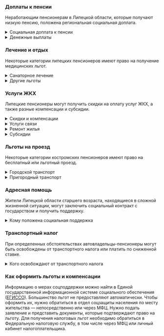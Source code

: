### Доплаты к пенсии
Неработающим пенсионерам в Липецкой области, которые получают низкую пенсию, положена региональная социальная доплата. 
<details>
<summary>Социальная доплата к пенсии</summary>

В Липецкой области региональный прожиточный минимум пенсионера не превышает общефедеральный. Поэтому неработающим пенсионерам с низким размером пенсии производится федеральная социальная доплата к пенсии до прожиточного минимума пенсионера в РФ. В 2021 году эта сумма [составляет]( https://pfr.gov.ru/grazhdanam/pensionres/soc_doplata/~7905) 10 022 рубля. Для назначения указанной выплаты необходимо обращаться в территориальное отделение Пенсионного фонда (ПФР) по месту жительства.     
</details>
<details>
<summary>Денежные выплаты</summary>

Если пенсионер относится к льготной категории, он имеет право на ежемесячную денежную выплату (ЕДВ), которая регулярно индексируется.
В Липецкой области ветераны труда раз в месяц получают 525 рублей, труженики тыла и пострадавшие от репрессий — 725 рублей. ЕДВ для реабилитированных лиц там — 830 рублей.
</details>


### Лечение и отдых
Некоторые категории липецких пенсионеров имеют право на получение медицинских льгот.  
<details>
<summary>Санаторное лечение</summary>

Липецким неработающим пенсионерам, а также мужчинам старше 60 лет и женщинам старше 55 лет, перенёсшим острый инфаркт или острый инсульт, и после вмешательства по поводу аортокоронарного шунтирования и резекции аневризмы государство [оплачивает]( https://docs.cntd.ru/document/872602050) санаторно-курортную путёвку. Компенсация на восстановление в специализированных реабилитационных отделениях санаториев составляет 48 767 рублей. У курских реабилитированных и пострадавших от репрессий пенсионеров есть право на первоочередное получение путёвок в санатории. 
</details>
<details>
<summary>Другие льготы</summary>

Труженики тыла, реабилитированные, пострадавшие от политических репрессий и пенсионеры имею право на внеочередной приём в дома-интернаты для престарелых и инвалидов и учреждения соцобслуживания. 
</details>


### Услуги ЖКХ
Липецкие пенсионеры могут получить скидки на оплату услуг ЖКХ, а также разные компенсации и субсидии. 
<details>
<summary>Скидки и компенсации</summary>

Ветераны труда, труженики тыла, реабилитированные и пострадавшие от политических репрессий могут рассчитывать на 50-процентную компенсацию оплаты жилого помещения и коммунальных услуг, а также капремонта. 
Одиноких неработающих пенсионеров по достижении 70 лет освобождают от взносов на капремонт на 50%, а с 80-летнего возраста они вообще не платят за капремонт. Льгота распространяется и на граждан этого возраста, если семья состоит из неработающих пенсионеров (от 60 лет — мужчины и от 55 лет — женщины) или инвалидов I и II групп. 
</details>
<details>
<summary>Услуги связи</summary>

Реабилитированные и пострадавшие от репрессий граждане имеют право на внеочередную установку телефона. 
</details>
<details>
<summary>Ремонт жилья</summary>

Липецким участникам и инвалидам ВОВ, а также блокадникам, которые живут в требующих капитального ремонта квартире или доме, могут [сделать ремонт]( https://docs.cntd.ru/document/872602050) за счёт бюджета. Сначала специальная комиссия обследует жильё, принимает решение о необходимости его отремонтировать и составляет перечень работ. Но стоимость такого ремонта не может быть больше 100 тысяч рублей.
</details>
<details>
<summary>Субсидии</summary>

Пенсионеры могут получить субсидию на оплату услуг ЖКХ при расходах на «коммуналку» 22% совокупного дохода семьи. Этот порог снижен для липецких одиноких пенсионеров с доходом ниже одного прожиточного минимума. Они могут оформить субсидию, если тратят на «коммуналку» больше 10% дохода.
</details>

### Льготы на проезд
Некоторые категории костромских пенсионеров имеют право на бесплатный или льготный проезд. 
<details>
<summary>Городской транспорт</summary>

В Липецкой области региональные льготники имеют право проезда на всех видах городского транспорта (кроме такси) за 50% стоимости — при предъявлении персонифицированной электронной транспортной карты.
</details>
<details>
<summary>Пригородный транспорт</summary>

се липецкие пенсионеры, а также мужчины старше 60 лет, а женщины — 55 лет в течение года платят половину стоимости проезда на пригородных электричках. А в период с 15 апреля по 15 октября поездка обойдётся им в 10% от тарифа.
</details>

### Адресная помощь
Жители Липецкой области старшего возраста, находящиеся в сложной жизненной ситуации, могут заключить социальный контракт с государством и получить поддержку.
<details>
<summary>Кому положена социальная поддержка</summary>

Пенсионерам, которые по не зависящим от них причинам оказались в трудной жизненной ситуации, оказывают адресную помощь. Это могут быть денежные выплаты, которые перечислят единовременно или будут переводить каждый месяц в течение определённого периода. Также нуждающимся пенсионерам с доходом меньше одного прожиточного минимума могут выдавать одежду и обувь, лекарства, покупать продукты и организовывать уход. 
С пенсионерами, которые получают адресную помощь, может быть заключён социальный контракт. 
</details>

### Транспортный налог
При определенных обстоятельствах автовладельцы-пенсионеры могут быть освобождены от транспортного налога или платить по сниженной ставке. 
<details>
<summary>Кого освобождают от транспортного налога</summary>

Транспортный налог не платят Герои СССР и РФ, награждённые орденом Славы трёх степеней, инвалиды, ветераны боевых действий, пострадавшие от радиации, а также владельцы транспорта с электродвигателями. Липецкие пенсионеры — владельцы автомобилей мощностью до 100 л. с. платят налог по [льготной ставке]( https://www.nalog.ru/rn77/service/tax/d1099710/): 2,5 рубля за 1 л. с., а от 100 до 150 л. с.: 7,5 рубля за 1 л. с. На налог за мотоцикл до 40 л. с. тоже действует льгота: оплачивается только 75%.
</details>


### Как оформить льготы и компенсации

Информацию о мерах соцподдержки можно найти в Единой государственной информационной системе социального обеспечения ([ЕГИССО]( http://egisso.ru/site/client/#/)). Большинство льгот не предоставляют автоматически. Чтобы оформить их, нужно обратиться в отдел соцзащиты населения по месту жительства — непосредственно или через МФЦ. Нужно подать заявление и представить документы, которые подтверждают право на льготу. Для получения налоговых льгот необходимо обратиться в Федеральную налоговую службу, в том числе через МФЦ или личный кабинет налогоплательщика.








